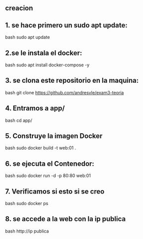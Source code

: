 ## creacion

## 1. se hace primero un sudo apt update:
bash
sudo apt update

## 2.se le instala el docker:
bash
sudo apt install docker-compose -y


## 3. se clona este repositorio en la maquina:
bash
git clone https://github.com/andresvle/exam3-teoria


## 4. Entramos a app/
bash
cd app/


## 5. Construye la imagen Docker 
bash
sudo docker build -t web:01 .



## 6. se ejecuta el Contenedor:

bash
sudo docker run -d -p 80:80 web:01


## 7. Verificamos si esto si se creo

bash
sudo docker ps

## 8. se accede a la web con la ip publica 

bash
http://ip publica


